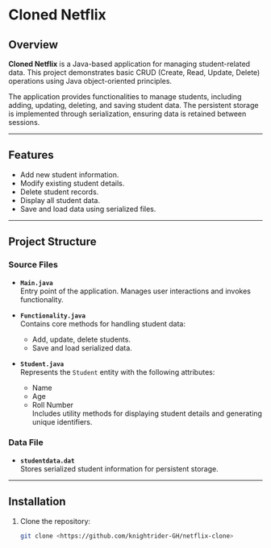 # Cloned Netflix

## Overview
**Cloned Netflix** is a Java-based application for managing student-related data. This project demonstrates basic CRUD (Create, Read, Update, Delete) operations using Java object-oriented principles. 

The application provides functionalities to manage students, including adding, updating, deleting, and saving student data. The persistent storage is implemented through serialization, ensuring data is retained between sessions.

---

## Features
- Add new student information.
- Modify existing student details.
- Delete student records.
- Display all student data.
- Save and load data using serialized files.

---

## Project Structure
### **Source Files**
- **`Main.java`**  
  Entry point of the application. Manages user interactions and invokes functionality.
  
- **`Functionality.java`**  
  Contains core methods for handling student data:
  - Add, update, delete students.
  - Save and load serialized data.
  
- **`Student.java`**  
  Represents the `Student` entity with the following attributes:
  - Name
  - Age
  - Roll Number  
  Includes utility methods for displaying student details and generating unique identifiers.

### **Data File**
- **`studentdata.dat`**  
  Stores serialized student information for persistent storage.

---

## Installation
1. Clone the repository:
   ```bash
   git clone <https://github.com/knightrider-GH/netflix-clone>
